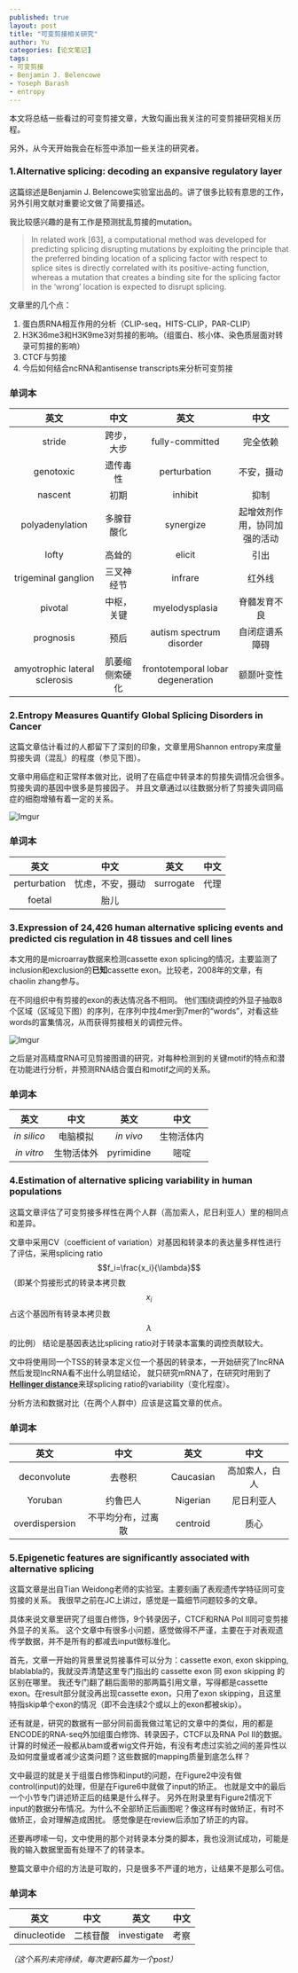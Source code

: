 ```yaml
---
published: true
layout: post
title: "可变剪接相关研究"
author: Yu
categories: [论文笔记]
tags:
- 可变剪接
- Benjamin J. Belencowe
- Yoseph Barash
- entropy
---
```


本文将总结一些看过的可变剪接文章，大致勾画出我关注的可变剪接研究相关历程。

另外，从今天开始我会在标签中添加一些关注的研究者。

### 1.Alternative splicing: decoding an expansive regulatory layer

这篇综述是Benjamin J. Belencowe实验室出品的。讲了很多比较有意思的工作，另外引用文献对重要论文做了简要描述。

我比较感兴趣的是有工作是预测扰乱剪接的mutation。

> In related work [63], a computational method was developed for predicting splicing disrupting mutations by exploiting the principle that the preferred binding location of a splicing factor with respect to splice sites is directly correlated with its positive-acting function, whereas a mutation that creates a binding site for the splicing factor in the ‘wrong’ location is expected to disrupt splicing. 

文章里的几个点：
1. 蛋白质RNA相互作用的分析（CLIP-seq，HITS-CLIP，PAR-CLIP）
2. H3K36me3和H3K9me3对剪接的影响。（组蛋白、核小体、染色质层面对转录可剪接的影响）
3. CTCF与剪接
4. 今后如何结合ncRNA和antisense transcripts来分析可变剪接

### 单词本

|英文|中文|英文|中文|
|:----:|:----:|:----:|:----:|
|stride|跨步，大步|fully-committed|完全依赖|
|genotoxic|遗传毒性|perturbation|不安，摄动|
|nascent|初期|inhibit|抑制|
|polyadenylation|多腺苷酸化|synergize|起增效剂作用，协同加强的活动|
|lofty|高耸的|elicit|引出|
|trigeminal ganglion|三叉神经节|infrare|红外线|
|pivotal|中枢，关键|myelodysplasia|脊髓发育不良|
|prognosis|预后|autism spectrum disorder|自闭症谱系障碍|
|amyotrophic lateral sclerosis|肌萎缩侧索硬化|frontotemporal lobar degeneration|额颞叶变性|


### 2.Entropy Measures Quantify Global Splicing Disorders in Cancer

这篇文章估计看过的人都留下了深刻的印象，文章里用Shannon entropy来度量剪接失调（混乱）的程度（参见下图）。

文章中用癌症和正常样本做对比，说明了在癌症中转录本的剪接失调情况会很多。
剪接失调的基因中很多是剪接因子。
并且文章通过以往数据分析了剪接失调同癌症的细胞增殖有着一定的关系。

![Imgur](https://i.imgur.com/mvXH1JL.png)


### 单词本

|英文|中文|英文|中文|
|:----:|:----:|:----:|:----:|
|perturbation|忧虑，不安，摄动|surrogate|代理|
|foetal|胎儿|||


### 3.Expression of 24,426 human alternative splicing events and predicted cis regulation in 48 tissues and cell lines

本文用的是microarray数据来检测cassette exon splicing的情况，主要监测了inclusion和exclusion的**已知**cassette exon。比较老，2008年的文章，有chaolin zhang参与。

在不同组织中有剪接的exon的表达情况各不相同。
他们围绕调控的外显子抽取8个区域（区域见下图）的序列，在序列中找4mer到7mer的“words”，对看这些words的富集情况，从而获得剪接相关的调控元件。

![Imgur](https://i.imgur.com/Ij77696.png)

之后是对高精度RNA可见剪接图谱的研究，对每种检测到的关键motif的特点和潜在功能进行分析，并预测RNA结合蛋白和motif之间的关系。



### 单词本

|英文|中文|英文|中文|
|:----:|:----:|:----:|:----:|
|*in silico*|电脑模拟|*in vivo*|生物活体内|
|*in vitro*|生物活体外|pyrimidine|嘧啶|


### 4.Estimation of alternative splicing variability in human populations

这篇文章评估了可变剪接多样性在两个人群（高加索人，尼日利亚人）里的相同点和差异。

文章中采用CV（coefficient of variation）对基因和转录本的表达量多样性进行了评估，采用splicing ratio $$f_i=\frac{x_i}{\lambda}$$（即某个剪接形式的转录本拷贝数$$x_i$$占这个基因所有转录本拷贝数$$\lambda$$的比例）
结论是基因表达比splicing ratio对于转录本富集的调控贡献较大。

文中将使用同一个TSS的转录本定义位一个基因的转录本，一开始研究了lncRNA然后发现lncRNA看不出什么明显结论，
就只研究mRNA了，在研究时用到了[**Hellinger distance**](https://en.wikipedia.org/wiki/Hellinger_distance)来球splicing ratio的variability（变化程度）。

分析方法和数据对比（在两个人群中）应该是这篇文章的优点。

### 单词本

|英文|中文|英文|中文|
|:----:|:----:|:----:|:----:|
|deconvolute|去卷积|Caucasian|高加索人，白人|
|Yoruban|约鲁巴人|Nigerian|尼日利亚人|
|overdispersion|不平均分布，过离散|centroid|质心|

### <a name="5"></a> 5.Epigenetic features are significantly associated with alternative splicing 

这篇文章是出自Tian Weidong老师的实验室。主要刻画了表观遗传学特征同可变剪接的关系。
我很早之前在JC上讲过，感觉是一篇细节问题较多的文章。

具体来说文章里研究了组蛋白修饰，9个转录因子，CTCF和RNA Pol II同可变剪接外显子的关系。
这个文章中有很多小问题，感觉做得不严谨，主要在于对表观遗传学数据，并不是所有的都减去input做标准化。

首先，文章一开始的背景里说剪接事件可以分为：cassette exon, exon skipping, blablabla的，我就没弄清楚这里专门指出的 cassette exon 同 exon skipping 的区别在哪里。
我还专门翻了翻后面带的那两篇引用文章，写得都是cassette exon。在result部分就没再出现cassette exon，只用了exon skipping，且这里特指skip单个exon的情况（即不会连续2个或以上的exon都被skip）。

还有就是，研究的数据有一部分同前面我做过笔记的文章中的类似，用的都是ENCODE的RNA-seq外加组蛋白修饰、转录因子，CTCF以及RNA Pol II的数据。
计算的时候还一般都从bam或者wig文件开始，有没有考虑过实验之间的差异性以及如何度量或者减少这类问题？这些数据的mapping质量到底怎么样？

文中最逗的就是关于组蛋白修饰和input的问题，在Figure2中没有做control(input)的处理，但是在Figure6中就做了input的矫正。
也就是文中的最后一个小节专门讲述矫正后的结果是什么样子。
另外在附录里有Figure2情况下input的数据分布情况。为什么不全部矫正后画图呢？像这样有时做矫正，有时不做矫正，会对理解造成困扰。
感觉像是在review后添加了矫正的内容。

还要再啰嗦一句，文中使用的那个对转录本分类的脚本，我也没测试成功，可能是我的输入数据里面有处理不了的转录本。

整篇文章中介绍的方法是可取的，只是很多不严谨的地方，让结果不是那么可信。


### 单词本

|英文|中文|英文|中文|
|:----:|:----:|:----:|:----:|
|dinucleotide|二核苷酸|investigate|考察|


*（这个系列未完待续，每次更新5篇为一个post）*
